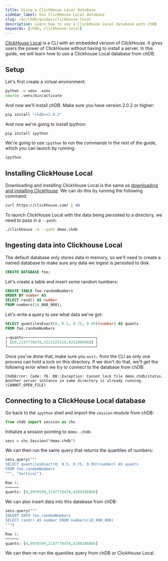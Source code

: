 ```yaml
---
title: Using a ClickHouse Local database
sidebar_label: Use ClickHouse Local database
slug: /en/chdb/guides/clickhouse-local
description: Learn how to use a ClickHouse Local database with chDB
keywords: [chdb, clickhouse-local]
---
```


[ClickHouse Local](/en/operations/utilities/clickhouse-local) is a CLI with an embedded version of ClickHouse.
It gives users the power of ClickHouse without having to install a server.
In this guide, we will learn how to use a Clickhouse Local database from chDB.

## Setup

Let's first create a virtual environment:

```bash
python -m venv .venv
source .venv/bin/activate
```

And now we'll install chDB.
Make sure you have version 2.0.2 or higher:

```bash
pip install "chdb>=2.0.2"
```

And now we're going to install ipython:

```bash
pip install ipython
```

We're going to use `ipython` to run the commands in the rest of the guide, which you can launch by running:

```bash
ipython
```

## Installing ClickHouse Local

Downloading and installing ClickHouse Local is the same as [downloading and installing ClickHouse](https://clickhouse.com/docs/en/install).
We can do this by running the following command:

```bash
curl https://clickhouse.com/ | sh
```

To launch ClickHouse Local with the data being persisted to a directory, we need to pass in a `--path`:

```bash
./clickhouse -m --path demo.chdb
```

## Ingesting data into Clickhouse Local

The default database only stores data in memory, so we'll need to create a named database to make sure any data we ingest is persisted to disk.

```sql
CREATE DATABASE foo;
```

Let's create a table and insert some random numbers:

```sql
CREATE TABLE foo.randomNumbers
ORDER BY number AS
SELECT rand() AS number
FROM numbers(10_000_000);
```

Let's write a query to see what data we've got:

```sql
SELECT quantilesExact(0, 0.5, 0.75, 0.99)(number) AS quants
FROM foo.randomNumbers

┌─quants────────────────────────────────┐
│ [69,2147776478,3221525118,4252096960] │
└───────────────────────────────────────┘
```

Once you've done that, make sure you `exit;` from the CLI as only one process can hold a lock on this directory.
If we don't do that, we'll get the following error when we try to connect to the database from chDB:

```text
ChdbError: Code: 76. DB::Exception: Cannot lock file demo.chdb/status. Another server instance in same directory is already running. (CANNOT_OPEN_FILE)
```

## Connecting to a ClickHouse Local database

Go back to the `ipython` shell and import the `session` module from chDB:

```python
from chdb import session as chs
```

Initialize a session pointing to `demo..chdb`:

```
sess = chs.Session("demo.chdb")
```

We can then run the same query that returns the quantiles of numbers:

```python
sess.query("""
SELECT quantilesExact(0, 0.5, 0.75, 0.99)(number) AS quants
FROM foo.randomNumbers
""", "Vertical")

Row 1:
──────
quants: [0,9976599,2147776478,4209286886]
```

We can also insert data into this database from chDB:


```python
sess.query("""
INSERT INTO foo.randomNumbers
SELECT rand() AS number FROM numbers(10_000_000)
""")

Row 1:
──────
quants: [0,9976599,2147776478,4209286886]
```

We can then re-run the quantiles query from chDB or ClickHouse Local.